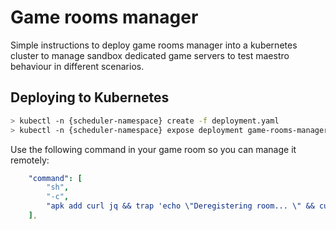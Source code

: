 Game rooms manager
================
Simple instructions to deploy game rooms manager into a kubernetes cluster to manage sandbox dedicated game servers
to test maestro behaviour in different scenarios.

Deploying to Kubernetes
-----------------------

```bash
> kubectl -n {scheduler-namespace} create -f deployment.yaml
> kubectl -n {scheduler-namespace} expose deployment game-rooms-manager --type=ClusterIP --port=8080 --target-port=8080
```

Use the following command in your game room so you can manage it remotely:
``` yaml
    "command": [
        "sh",
        "-c",
        "apk add curl jq && trap 'echo \"Deregistering room... \" && curl --location --request DELETE \"game-rooms-manager:8080/deregister/${MAESTRO_ROOM_ID}\" && echo \"Room deregistered!\"; exit' SIGTERM && curl --location --request POST \"game-rooms-manager:8080/register/${MAESTRO_ROOM_ID}\" && while true; do curl --request PUT 192.168.160.1:8070/scheduler/$MAESTRO_SCHEDULER_NAME/rooms/$MAESTRO_ROOM_ID/ping --data-raw '{\"status\": '$(curl --location --request GET \"game-rooms-manager:8080/getStatus/${MAESTRO_ROOM_ID}\" | jq .\"status\")',\"timestamp\" : \"12312312313\"}' && sleep 5 & wait $!; done"
    ],
```